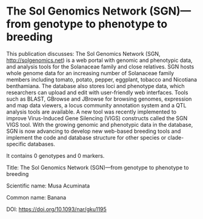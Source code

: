 # The Sol Genomics Network (SGN)—from genotype to phenotype to breeding

This publication discusses: The Sol Genomics Network (SGN, http://solgenomics.net) is a web portal with genomic and phenotypic data, and analysis tools for the Solanaceae family and close relatives. SGN hosts whole genome data for an increasing number of Solanaceae family members including tomato, potato, pepper, eggplant, tobacco and Nicotiana benthamiana. The database also stores loci and phenotype data, which researchers can upload and edit with user-friendly web interfaces. Tools such as BLAST, GBrowse and JBrowse for browsing genomes, expression and map data viewers, a locus community annotation system and a QTL analysis tools are available. A new tool was recently implemented to improve Virus-Induced Gene Silencing (VIGS) constructs called the SGN VIGS tool. With the growing genomic and phenotypic data in the database, SGN is now advancing to develop new web-based breeding tools and implement the code and database structure for other species or clade-specific databases.

It contains 0 genotypes and 0 markers.

Title: The Sol Genomics Network (SGN)—from genotype to phenotype to breeding

Scientific name: Musa Acuminata

Common name: Banana

DOI: https://doi.org/10.1093/nar/gku1195


